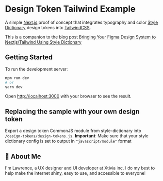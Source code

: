 # Design Token Tailwind Example

A simple [Next.js](https://nextjs.org/) proof of concept that integrates typography and color [Style Dictionary](https://amzn.github.io/style-dictionary/#/) design tokens into [TailwindCSS](https://tailwindcss.com/).

This is a companion to the blog post [Bringing Your Figma Design System to Nextjs/Tailwind Using Style Dictionary](https://www.xtivia.com/blog/bringing-your-figma-design-system-to-tailwind-using-style-dictionary/)

## Getting Started

To run the development server:

```bash
npm run dev
# or
yarn dev
```

Open [http://localhost:3000](http://localhost:3000) with your browser to see the result.

## Replacing the sample with your own design token

Export a design token CommonJS module from style-dictionary into `/design-tokens/design-tokens.js`. 
__Important__: Make sure that your style dictionary config is set to output in `"javascript/module"` format

## 👋 About Me
I'm Lawrence, a UX designer and UI developer at Xtivia inc. I do my best to help make the internet shiny, easy to use, and accessible to everyone!
